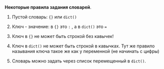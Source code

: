 **Некоторые правила задания словарей**.

1. Пустой словарь: `{}` или `dict()`

2. Ключ - значение: в `{}` это `:` , а в `dict()` это `=`

3. Ключ в `{}` не может быть строкой без кавычек!

4. Ключ в `dict()` не может быть строкой в кавычках. Тут же правило называния ключа такое же как у переменной (не начинать с цифры)

5. Словарь можно задать через список перемещенный в `dict()`.
